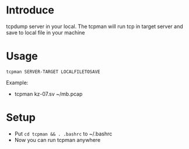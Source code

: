 # Introduce

tcpdump server in your local. The tcpman will run tcp in target server and save to local file in your machine

# Usage
`tcpman SERVER-TARGET LOCALFILETOSAVE`

Example:
- tcpman kz-07.sv ~/mb.pcap


# Setup

- Put `cd tcpman && . .bashrc` to ~/.bashrc
- Now you can run tcpman anywhere

